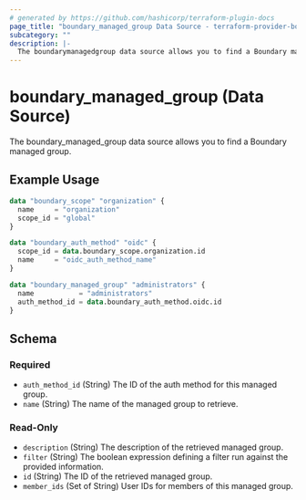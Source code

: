 ```yaml
---
# generated by https://github.com/hashicorp/terraform-plugin-docs
page_title: "boundary_managed_group Data Source - terraform-provider-boundary"
subcategory: ""
description: |-
  The boundarymanagedgroup data source allows you to find a Boundary managed group.
---
```


# boundary_managed_group (Data Source)

The boundary_managed_group data source allows you to find a Boundary managed group.

## Example Usage

```terraform
data "boundary_scope" "organization" {
  name     = "organization"
  scope_id = "global"
}

data "boundary_auth_method" "oidc" {
  scope_id = data.boundary_scope.organization.id
  name     = "oidc_auth_method_name"
}

data "boundary_managed_group" "administrators" {
  name           = "administrators"
  auth_method_id = data.boundary_auth_method.oidc.id
}
```

<!-- schema generated by tfplugindocs -->
## Schema

### Required

- `auth_method_id` (String) The ID of the auth method for this managed group.
- `name` (String) The name of the managed group to retrieve.

### Read-Only

- `description` (String) The description of the retrieved managed group.
- `filter` (String) The boolean expression defining a filter run against the provided information.
- `id` (String) The ID of the retrieved managed group.
- `member_ids` (Set of String) User IDs for members of this managed group.
